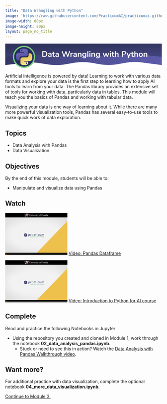 ```yaml
---
title: "Data Wrangling with Python"
image: 'https://raw.githubusercontent.com/PracticumAI/practicumai.github.io/main/images/icons/practicumai_python.png'
image-width: 80px
image-height: 80px
layout: page_no_title
---
```


![Data wrangling with Python banner](/images/python_m2_data_wrangling_banner.png)

Artificial intelligence is powered by data! Learning to work with various data formats and explore your data is the first step to learning how to apply AI tools to learn from your data. The Pandas library provides an extensive set of tools for working with data, particularly data in tables. This module will teach you the basics of Pandas and working with tabular data. 

Visualizing your data is one way of learning about it. While there are many more powerful visualization tools, Pandas has several easy-to-use tools to make quick work of data exploration. 

## Topics

* Data Analysis with Pandas
* Data Visualization


## Objectives
By the end of this module, students will be able to:

* Manipulate and visualize data using Pandas

## Watch

[![Thumbnail screenshot of a Practicum AI video](/images/video_thumbnail.png)](https://mediasite.video.ufl.edu/Mediasite/Play/336653ae1e53404b953692e466b585c31d) [Video: Pandas Dataframe](https://mediasite.video.ufl.edu/Mediasite/Play/336653ae1e53404b953692e466b585c31d)

[![Thumbnail screenshot of a Practicum AI video](/images/video_thumbnail.png)](https://mediasite.video.ufl.edu/Mediasite/Play/cece03a33b1e47ed898588191195a7b81d) [Video: Introduction to Python for AI course](https://mediasite.video.ufl.edu/Mediasite/Play/cece03a33b1e47ed898588191195a7b81d)

## Complete

Read and practice the following Notebooks in Jupyter

* Using the repository you created and cloned in Module 1, work through the notebook **02_data_analysis_pandas.ipynb**.
   * Stuck or need to see this in action? Watch the [Data Analysis with Pandas Walkthrough video](https://mediasite.video.ufl.edu/Mediasite/Play/186d4b4f1add44a2b2a05052a73b872f1d).

## Want more?

For additional practice with data visualization, complete the optional notebook **04_more_data_visualization.ipynb**.


[Continue to Module 3.](/python_for_ai/03_tools_for_coding/)